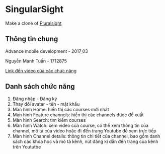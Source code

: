 # SingularSight

Make a clone of [Pluralsight](https://www.pluralsight.com/)

## Thông tin chung

Advance mobile development - 2017_03

Nguyễn Mạnh Tuấn - 1712875

[Link đến video của các chức năng]()

## Danh sách chức năng

1. Đăng nhập - Đăng ký
1. Thay đổi avatar - tên - mật khẩu
1. Màn hình Home: hiển thị các courses mới nhất
1. Màn hình Feature channels: hiển thị các channels được đề xuất
1. Màn hình Search: tìm kiếm courses
1. Màn hình Watch: xem video của course, có thể xem thông tin của channel, mô tả
   của video hoặc đi đến trang Youtube để xem trực tiếp
1. Màn hình Channel details: thông tin chi tiết của channel, bao gồm danh sách
   các khóa học và mô tả kênh, nút đăng kí dẫn đến trang của kênh trên Yoututbe
